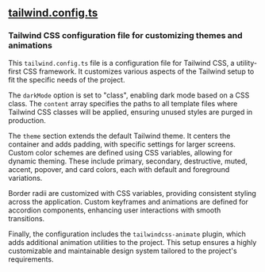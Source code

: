 ## [tailwind.config.ts](tailwind.config.ts)

### Tailwind CSS configuration file for customizing themes and animations

This `tailwind.config.ts` file is a configuration file for Tailwind CSS, a utility-first CSS framework. It customizes various aspects of the Tailwind setup to fit the specific needs of the project.

The `darkMode` option is set to "class", enabling dark mode based on a CSS class. The `content` array specifies the paths to all template files where Tailwind CSS classes will be applied, ensuring unused styles are purged in production.

The `theme` section extends the default Tailwind theme. It centers the container and adds padding, with specific settings for larger screens. Custom color schemes are defined using CSS variables, allowing for dynamic theming. These include primary, secondary, destructive, muted, accent, popover, and card colors, each with default and foreground variations.

Border radii are customized with CSS variables, providing consistent styling across the application. Custom keyframes and animations are defined for accordion components, enhancing user interactions with smooth transitions.

Finally, the configuration includes the `tailwindcss-animate` plugin, which adds additional animation utilities to the project. This setup ensures a highly customizable and maintainable design system tailored to the project's requirements.

